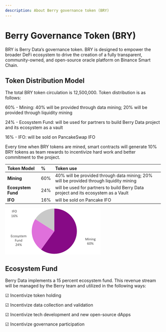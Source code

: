 ```yaml
---
description: About Berry governance token (BRY)
---
```


# Berry Governance Token \(BRY\)

BRY is Berry Data’s governance token. BRY is designed to empower the broader DeFi ecosystem to drive the creation of a fully transparent, community-owned, and open-source oracle platform on Binance Smart Chain.

## Token Distribution Model

The total BRY token circulation is 12,500,000. Token distribution is as follows:

60% - Mining: 40% will be provided through data mining; 20% will be provided through liquidity mining

24% - Ecosystem Fund: will be used for partners to build Berry Data project and its ecosystem as a vault

16% - IFO: will be sold on PancakeSwap IFO

Every time when BRY tokens are mined, smart contracts will generate 10% BRY tokens as team rewards to incentivize hard work and better commitment to the project.

| Token Model | % | Token use |
| :--- | :--- | :--- |
| **Mining** | 60% | 40% will be provided through data mining; 20% will be provided through liquidity mining |
| **Ecosystem Fund** | 24% | will be used for partners to build Berry Data project and its ecosystem as a Vault |
| **IFO** | 16% | will be sold on Pancake IFO |

![Token allocation model of BRY](../../.gitbook/assets/image%20%283%29.png)

## Ecosystem Fund

Berry Data implements a 15 percent ecosystem fund. This revenue stream will be managed by the Berry team and utilized in the following ways:

☑ Incentivize token holding

☑ Incentivize data collection and validation

☑ Incentivize tech development and new open-source dApps

☑ Incentivize governance participation

